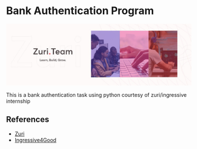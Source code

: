 # Bank Authentication Program

![Project Image](zuri.jpeg)

This is a bank authentication task using python courtesy of zuri/ingressive internship

## References
* [Zuri](https://zuri.team/) 
* [Ingressive4Good](https://ingressive.org/)